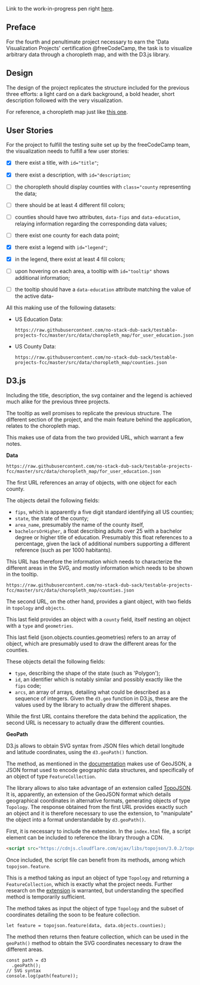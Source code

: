 Link to the work-in-progress pen right [here](https://codepen.io/borntofrappe/pen/RBdrPG/).

## Preface

For the fourth and penultimate project necessary to earn the 'Data Visualization Projects' certification @freeCodeCamp, the task is to visualize arbitrary data through a choropleth map, and with the D3.js library.

## Design

The design of the project replicates the structure included for the previous three efforts: a light card on a dark background, a bold header, short description followed with the very visualization.

For reference, a choropleth map just like [this one](https://codepen.io/freeCodeCamp/full/EZKqza).

## User Stories

For the project to fulfill the testing suite set up by the freeCodeCamp team, the visualization needs to fulfill a few user stories:

- [x] there exist a title, with `id="title"`;

- [x] there exist a description, with `id="description`;

- [ ] the choropleth should display counties with `class="county` representing the data;

- [ ] there should be at least 4 different fill colors;

- [ ] counties should have two attributes, `data-fips` and `data-education`, relaying information regarding the corresponding data values;

- [ ] there exist one county for each data point;

- [x] there exist a legend with `id="legend"`;

- [x] in the legend, there exist at least 4 fill colors;

- [ ] upon hovering on each area, a tooltip with `id="tooltip"` shows additional information;

- [ ] the tooltip should have a `data-education` attribute matching the value of the active data-

All this making use of the following datasets:

- US Education Data:

  ```code
  https://raw.githubusercontent.com/no-stack-dub-sack/testable-projects-fcc/master/src/data/choropleth_map/for_user_education.json
  ```

- US County Data:

  ```code
  https://raw.githubusercontent.com/no-stack-dub-sack/testable-projects-fcc/master/src/data/choropleth_map/counties.json
  ```

## D3.js

Including the title, description, the svg container and the legend is achieved much alike for the previous three projects.

The tooltip as well promises to replicate the previous structure. The different section of the project, and the main feature behind the application, relates to the choropleth map.

This makes use of data from the two provided URL, which warrant a few notes.

**Data**

```code
https://raw.githubusercontent.com/no-stack-dub-sack/testable-projects-fcc/master/src/data/choropleth_map/for_user_education.json
```

The first URL references an array of objects, with one object for each county.

The objects detail the following fields:

- `fips`, which is apparently a five digit standard identifying all US counties;
- `state`, the state of the county;
- `area_name`, presumably the name of the county itself,
- `bachelorsOrHigher`, a float describing adults over 25 with a bachelor degree or higher title of education. Presumably this float references to a percentage, given the lack of additional numbers supporting a different reference (such as per 1000 habitants).

This URL has therefore the information which needs to characterize the different areas in the SVG, and mostly information which needs to be shown in the tooltip.

```code
https://raw.githubusercontent.com/no-stack-dub-sack/testable-projects-fcc/master/src/data/choropleth_map/counties.json
```

The second URL, on the other hand, provides a giant object, with two fields in `topology` and `objects`.

This last field provides an object with a `county` field, itself nesting an object with a `type` and `geometries`.

This last field (json.objects.counties.geometries) refers to an array of object, which are presumably used to draw the different areas for the counties.

These objects detail the following fields:

- `type`, describing the shape of the state (such as 'Polygon');
- `id`, an identifier which is notably similar and possibly exactly like the `fips` code;
- `arcs`, an array of arrays, detailing what could be described as a sequence of integers. Given the `d3.geo` function in D3.js, these are the values used by the library to actually draw the different shapes.

While the first URL contains therefore the data behind the application, the second URL is necessary to actually draw the different counties. 

**GeoPath**

D3.js allows to obtain SVG syntax from JSON files which detail longitude and latitude coordinates, using the `d3.geoPath()` function.

The method, as mentioned in the [documentation](https://github.com/d3/d3-geo#d3-geo) makes use of GeoJSON, a JSON format used to encode geographic data structures, and specifically of an object of type `FeatureCollection`. 

The library allows to also take advantage of an extension called [TopoJSON](https://github.com/topojson/topojson). It is, apparently, an extension of the GeoJSON format which details geographical coordinates in alternative formats, generating objects of type `Topology`. The response obtained from the first URL provides exactly such an object and it is therefore necessary to use the extension, to "manipulate" the object into a format understandable by `d3.geoPath()`.

First, it is necessary to include the extension. In the `index.html` file, a script element can be included to reference the library through a CDN. 

```HTML
<script src="https://cdnjs.cloudflare.com/ajax/libs/topojson/3.0.2/topojson.min.js"></script>
```

Once included, the script file can benefit from its methods, among which `topojson.feature`.

This is a method taking as input an object of type `Topology` and returning a `FeatureCollection`, which is exactly what the project needs. Further research on the [extension](https://github.com/topojson/topojson) is warranted, but understanding the specified method is temporarily sufficient.

The method takes as input the object of type `Topology` and the subset of coordinates detailing the soon to be feature collection.

```JS
let feature = topojson.feature(data, data.objects.counties);
```

The method then returns then feature collection, which can be used in the `geoPath()` method to obtain the SVG coordinates necessary to draw the different areas.

```JS
const path = d3
  .geoPath();
// SVG syntax
console.log(path(feature));
```